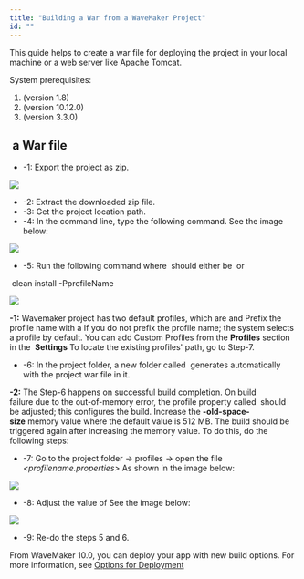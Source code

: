 ```yaml
---
title: "Building a War from a WaveMaker Project"
id: ""
---
```


This guide helps to create a war file for deploying the project in your local machine or a web server like Apache Tomcat.

System prerequisites:

1. (version 1.8)
2. (version 10.12.0)
3. (version 3.3.0)

##  a War file

- \-1: Export the project as zip.

[![](https://www.wavemaker.com../assets/ExportProjectasZip.png)](https://www.wavemaker.com../assets/ExportProjectasZip.png)

- \-2: Extract the downloaded zip file.
- \-3: Get the project location path.
- \-4: In the command line, type the following command. See the image below:

[![](https://www.wavemaker.com../assets/LocateProjectIncmdline.png)](https://www.wavemaker.com../assets/LocateProjectIncmdline.png)

- \-5: Run the following command where _<profileName>_ should either be  or

 clean install -PprofileName

![](https://www.wavemaker.com../assets/enter-mvn-install-cmd-and-profilename.png)

**\-1:** Wavemaker project has two default profiles, which are and Prefix the profile name with a If you do not prefix the profile name; the system selects a profile by default. You can add Custom Profiles from the **Profiles** section in the  **Settings** To locate the existing profiles' path, go to Step-7.

- \-6: In the project folder, a new folder called  generates automatically with the project war file in it.

**\-2:** The Step-6 happens on successful build completion. On build failure due to the out-of-memory error, the profile property called  should be adjusted; this configures the build. Increase the **\-old-space-size** memory value where the default value is 512 MB. The build should be triggered again after increasing the memory value. To do this, do the following steps:

- \-7: Go to the project folder -> profiles -> open the file _<profilename.properties>_ As shown in the image below:

[![](https://www.wavemaker.com../assets/profile-location.png)](https://www.wavemaker.com../assets/profile-location.png)

- \-8: Adjust the value of See the image below:

[![](https://www.wavemaker.com../assets/adjusting-space-on-failure.png)](https://www.wavemaker.com../assets/adjusting-space-on-failure.png)

- \-9: Re-do the steps 5 and 6.

From WaveMaker 10.0, you can deploy your app with new build options. For more information, see [Options for Deployment](/learn/app-development/build-options-app-deployment/)

